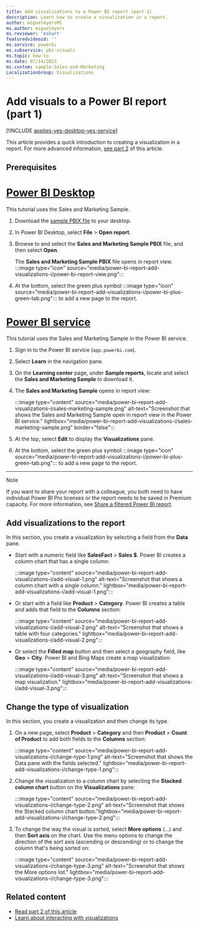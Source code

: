 ```yaml
---
title: Add visualizations to a Power BI report (part 1)
description: Learn how to create a visualization in a report. 
author: miguelmyersMS
ms.author: miguelmyers
ms.reviewer: 'mihart'
featuredvideoid: ''
ms.service: powerbi
ms.subservice: pbi-visuals
ms.topic: how-to
ms.date: 07/14/2023
ms.custom: sample-Sales-and-Marketing
LocalizationGroup: Visualizations
---
```


# Add visuals to a Power BI report (part 1)

[!INCLUDE [applies-yes-desktop-yes-service](../includes/applies-yes-desktop-yes-service.md)]

This article provides a quick introduction to creating a visualization in a report. For more advanced information, [see part 2](power-bi-report-add-visualizations-ii.md) of this article.

## Prerequisites

# [Power BI Desktop](#tab/powerbi-desktop)

This tutorial uses the Sales and Marketing Sample.

1. Download the [sample PBIX file](https://download.microsoft.com/download/9/7/6/9767913A-29DB-40CF-8944-9AC2BC940C53/Sales%20and%20Marketing%20Sample%20PBIX.pbix) to your desktop.

2. In Power BI Desktop, select **File** > **Open report**.

3. Browse to and select the **Sales and Marketing Sample PBIX** file, and then select **Open**.

   The **Sales and Marketing Sample PBIX** file opens in report view. :::image type="icon" source="media/power-bi-report-add-visualizations-i/power-bi-report-view.png":::

5. At the bottom, select the green plus symbol :::image type="icon" source="media/power-bi-report-add-visualizations-i/power-bi-plus-green-tab.png"::: to add a new page to the report.

# [Power BI service](#tab/powerbi-service)

This tutorial uses the Sales and Marketing Sample in the Power BI service.

1. Sign in to the Power BI service (`app.powerbi.com`).

2. Select **Learn** in the navigation pane.

3. On the **Learning center** page, under **Sample reports**, locate and select the **Sales and Marketing Sample** to download it.

4. The **Sales and Marketing Sample** opens in report view:

   :::image type="content" source="media/power-bi-report-add-visualizations-i/sales-marketing-sample.png" alt-text="Screenshot that shows the Sales and Marketing Sample open in report view in the Power BI service." lightbox="media/power-bi-report-add-visualizations-i/sales-marketing-sample.png" border="false":::

4. At the top, select **Edit** to display the **Visualizations** pane.

5. At the bottom, select the green plus symbol :::image type="icon" source="media/power-bi-report-add-visualizations-i/power-bi-plus-green-tab.png"::: to add a new page to the report.

---

> [!NOTE]
> If you want to share your report with a colleague, you both need to have individual Power BI Pro licenses or the report needs to be saved in Premium capacity. For more information, see [Share a filtered Power BI report](../collaborate-share/service-share-reports.md).

## Add visualizations to the report

In this section, you create a visualization by selecting a field from the **Data** pane.

   - Start with a numeric field like **SalesFact** > **Sales $**. Power BI creates a column chart that has a single column:

      :::image type="content" source="media/power-bi-report-add-visualizations-i/add-visual-1.png" alt-text="Screenshot that shows a column chart with a single column." lightbox="media/power-bi-report-add-visualizations-i/add-visual-1.png":::

   - Or start with a field like **Product** > **Category**. Power BI creates a table and adds that field to the **Columns** section:

     :::image type="content" source="media/power-bi-report-add-visualizations-i/add-visual-2.png" alt-text="Screenshot that shows a table with four categories." lightbox="media/power-bi-report-add-visualizations-i/add-visual-2.png":::

   - Or select the **Filled map** button and then select a geography field, like **Geo** > **City**. Power BI and Bing Maps create a map visualization:

     :::image type="content" source="media/power-bi-report-add-visualizations-i/add-visual-3.png" alt-text="Screenshot that shows a map visualization." lightbox="media/power-bi-report-add-visualizations-i/add-visual-3.png":::

## Change the type of visualization

In this section, you create a visualization and then change its type.

1. On a new page, select **Product** > **Category** and then **Product** > **Count of Product** to add both fields to the **Columns** section:

   :::image type="content" source="media/power-bi-report-add-visualizations-i/change-type-1.png" alt-text="Screenshot that shows the Data pane with the fields selected." lightbox="media/power-bi-report-add-visualizations-i/change-type-1.png":::

1. Change the visualization to a column chart by selecting the **Stacked column chart** button on the **Visualizations** pane:

   :::image type="content" source="media/power-bi-report-add-visualizations-i/change-type-2.png" alt-text="Screenshot that shows the Stacked column chart button."lightbox="media/power-bi-report-add-visualizations-i/change-type-2.png":::

1. To change the way the visual is sorted, select **More options** (...) and then **Sort axis** on the chart. Use the menu options to change the direction of the sort axis (ascending or descending) or to change the column that's being sorted on:

   :::image type="content" source="media/power-bi-report-add-visualizations-i/change-type-3.png" alt-text="Screenshot that shows the More options list." lightbox="media/power-bi-report-add-visualizations-i/change-type-3.png":::
  
## Related content

- [Read part 2 of this article](power-bi-report-add-visualizations-ii.md)
- [Learn about interacting with visualizations](../consumer/end-user-reading-view.md) 

